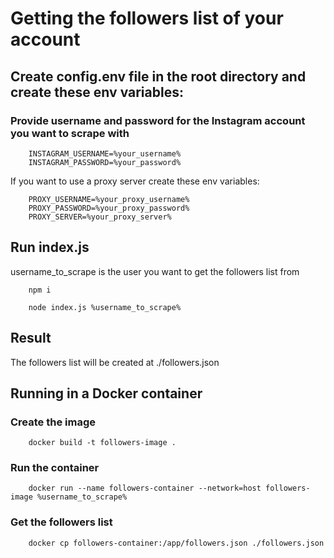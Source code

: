 # Getting the followers list of your account

## Create config.env file in the root directory and create these env variables:

### Provide username and password for the Instagram account you want to scrape with

```
    INSTAGRAM_USERNAME=%your_username%
    INSTAGRAM_PASSWORD=%your_password%
```

If you want to use a proxy server create these env variables:

```
    PROXY_USERNAME=%your_proxy_username%
    PROXY_PASSWORD=%your_proxy_password%
    PROXY_SERVER=%your_proxy_server%
```

## Run index.js

username_to_scrape is the user you want to get the followers list from

```
    npm i

    node index.js %username_to_scrape%

```

## Result

The followers list will be created at ./followers.json

## Running in a Docker container

### Create the image

```
    docker build -t followers-image .
```

### Run the container

```
    docker run --name followers-container --network=host followers-image %username_to_scrape%
```

### Get the followers list

```
    docker cp followers-container:/app/followers.json ./followers.json
```
